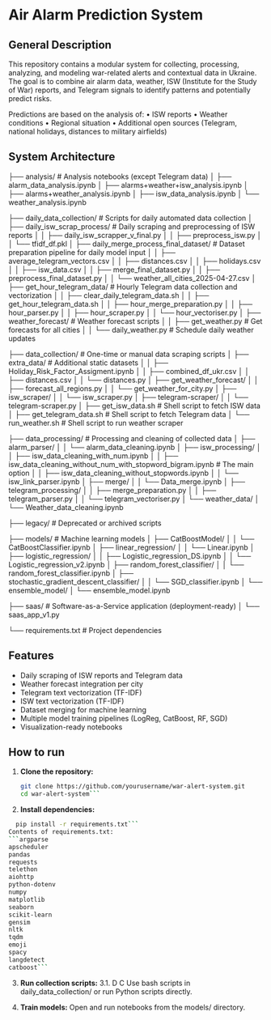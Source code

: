 # Air Alarm Prediction System

## General Description
This repository contains a modular system for collecting, processing, analyzing, and modeling war-related alerts and contextual data in Ukraine. 
The goal is to combine air alarm data, weather, ISW (Institute for the Study of War) reports, and Telegram signals to identify patterns and potentially predict risks.

Predictions are based on the analysis of:
•	ISW reports
•	Weather conditions
•	Regional situation
•	Additional open sources (Telegram, national holidays, distances to military airfields)

## System Architecture
├── analysis/                                # Analysis notebooks (except Telegram data)
│   ├── alarm_data_analysis.ipynb
│   ├── alarms+weather+isw_analysis.ipynb
│   ├── alarms+weather_analysis.ipynb
│   ├── isw_data_analysis.ipynb
│   └── weather_analysis.ipynb

├── daily_data_collection/                   # Scripts for daily automated data collection
│   ├── daily_isw_scrap_process/             # Daily scraping and preprocessing of ISW reports
│   │   ├── daily_isw_scrapper_v_final.py
│   │   ├── preprocess_isw.py
│   │   └── tfidf_df.pkl
│   ├── daily_merge_process_final_dataset/   # Dataset preparation pipeline for daily model input
│   │   ├── average_telegram_vectors.csv
│   │   ├── distances.csv
│   │   ├── holidays.csv
│   │   ├── isw_data.csv
│   │   ├── merge_final_dataset.py
│   │   ├── preprocess_final_dataset.py
│   │   └── weather_all_cities_2025-04-27.csv
│   ├── get_hour_telegram_data/              # Hourly Telegram data collection and vectorization
│   │   ├── clear_daily_telegram_data.sh
│   │   ├── get_hour_telegram_data.sh
│   │   ├── hour_merge_preparation.py
│   │   ├── hour_parser.py
│   │   ├── hour_scraper.py
│   │   └── hour_vectoriser.py
│   ├── weather_forecast/                    # Weather forecast scripts
│   │   ├── get_weather.py                   # Get forecasts for all cities
│   │   └── daily_weather.py                 # Schedule daily weather updates

├── data_collection/                         # One-time or manual data scraping scripts
│   ├── extra_data/                          # Additional static datasets
│   │   ├── Holiday_Risk_Factor_Assigment.ipynb
│   │   ├── combined_df_ukr.csv
│   │   ├── distances.csv
│   │   └── distances.py
│   ├── get_weather_forecast/
│   │   ├── forecast_all_regions.py
│   │   └── get_weather_for_city.py
│   ├── isw_scraper/
│   │   └── isw_scraper.py
│   ├── telegram-scraper/
│   │   └── telegram-scraper.py
│   ├── get_isw_data.sh                      # Shell script to fetch ISW data
│   ├── get_telegram_data.sh                 # Shell script to fetch Telegram data
│   └── run_weather.sh                       # Shell script to run weather scraper

├── data_processing/                         # Processing and cleaning of collected data
│   ├── alarm_parser/
│   │   └── alarm_data_cleaning.ipynb
│   ├── isw_processing/
│   │   ├── isw_data_cleaning_with_num.ipynb
│   │   ├── isw_data_cleaning_without_num_with_stopword_bigram.ipynb   # The main option
│   │   ├── isw_data_cleaning_without_stopwords.ipynb
│   │   └── isw_link_parser.ipynb
│   ├── merge/
│   │   └── Data_merge.ipynb
│   ├── telegram_processing/
│   │   ├── merge_preparation.py
│   │   ├── telegram_parser.py
│   │   └── telegram_vectoriser.py
│   └── weather_data/
│       └── Weather_data_cleaning.ipynb

├── legacy/                                  # Deprecated or archived scripts

├── models/                                  # Machine learning models
│   ├── CatBoostModel/
│   │   └── CatBoostClassifier.ipynb
│   ├── linear_regression/
│   │   └── Linear.ipynb
│   ├── logistic_regression/
│   │   ├── Logistic_regression_DS.ipynb
│   │   └── Logistic_regression_v2.ipynb
│   ├── random_forest_classifier/
│   │   └── random_forest_classifier.ipynb
│   ├── stochastic_gradient_descent_classifier/
│   │   └── SGD_classifier.ipynb
│   └── ensemble_model/
│       └── ensemble_model.ipynb

├── saas/                                    # Software-as-a-Service application (deployment-ready)
│   └── saas_app_v1.py

└── requirements.txt                         # Project dependencies


## Features
- Daily scraping of ISW reports and Telegram data
- Weather forecast integration per city
- Telegram text vectorization (TF-IDF)
- ISW text vectorization (TF-IDF)
- Dataset merging for machine learning
- Multiple model training pipelines (LogReg, CatBoost, RF, SGD)
- Visualization-ready notebooks

## How to run
1. **Clone the repository:**
   ```bash
   git clone https://github.com/yourusername/war-alert-system.git
   cd war-alert-system```

2. **Install dependencies:**
```bash
  pip install -r requirements.txt```
Contents of requirements.txt:
```argparse
apscheduler
pandas
requests
telethon
aiohttp
python-dotenv
numpy
matplotlib
seaborn
scikit-learn
gensim
nltk
tqdm
emoji
spacy
langdetect
catboost```
```

3. **Run collection scripts:**
  3.1. D C
   Use bash scripts in daily_data_collection/ or run Python scripts directly.

6. **Train models:**
Open and run notebooks from the models/ directory.

